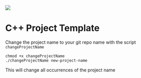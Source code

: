 ![](https://github.com/martenmh/workflows/%3A"C%2FC%2B%2B+CI/badge.svg)

# C++ Project Template

Change the project name to your git repo name with the script
`changeProjectName`

```
chmod +x changeProjectName
./changeProjectName new-project-name
```

This will change all occurrences of the project name
